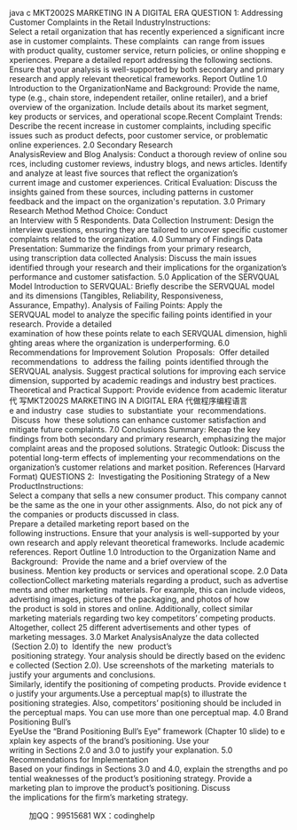 java c
MKT2002S
MARKETING IN A DIGITAL ERA
QUESTION 1: Addressing Customer Complaints in the Retail IndustryInstructions: Select a retail organization that has recently experienced a significant increase in customer complaints. These complaints  can range from issues with product quality, customer service, return policies, or online shopping experiences. Prepare a detailed report addressing the following sections. Ensure that your analysis is well-supported by both secondary and primary research and apply relevant theoretical frameworks.
Report Outline
1.0 Introduction to the OrganizationName and Background: Provide the name, type (e.g., chain store, independent retailer, online retailer), and a brief overview of the organization. Include details about its market segment, key products or services, and operational scope.Recent Complaint Trends: Describe the recent increase in customer complaints, including specific issues such as product defects, poor customer service, or problematic online experiences.
2.0 Secondary Research AnalysisReview and Blog Analysis: Conduct a thorough review of online sources, including customer reviews, industry blogs, and news articles. Identify and analyze at least five sources that reflect the organization’s current image and customer experiences.
Critical Evaluation: Discuss the insights gained from these sources, including patterns in customer feedback and the impact on the organization's reputation.
3.0 Primary Research Method
Method Choice: Conduct an Interview with 5 Respondents.
Data Collection Instrument: Design the interview questions, ensuring they are tailored to uncover specific customer complaints related to the organization.
4.0 Summary of Findings
Data Presentation: Summarize the findings from your primary research, using transcription data collected
Analysis: Discuss the main issues identified through your research and their implications for the organization’s performance and customer satisfaction.
5.0 Application of the SERVQUAL Model
Introduction to SERVQUAL: Briefly describe the SERVQUAL model and its dimensions (Tangibles, Reliability, Responsiveness, Assurance, Empathy).
Analysis of Failing Points: Apply the SERVQUAL model to analyze the specific failing points identified in your research. Provide a detailed examination of how these points relate to each SERVQUAL dimension, highlighting areas where the organization is underperforming.
6.0 Recommendations for Improvement
Solution  Proposals:  Offer detailed  recommendations  to  address the failing  points identified through the SERVQUAL analysis. Suggest practical solutions for improving each service dimension, supported by academic readings and industry best practices.
Theoretical and Practical Support: Provide evidence from academic literatur代 写MKT2002S MARKETING IN A DIGITAL ERA
代做程序编程语言e and industry  case  studies to  substantiate  your  recommendations.  Discuss  how  these solutions can enhance customer satisfaction and mitigate future complaints.
7.0 Conclusions
Summary: Recap the key findings from both secondary and primary research, emphasizing the major complaint areas and the proposed solutions.
Strategic Outlook: Discuss the potential long-term effects of implementing your recommendations on the organization’s customer relations and market position.
References (Harvard Format)
QUESTIONS 2:  Investigating the Positioning Strategy of a New ProductInstructions: Select a company that sells a new consumer product. This company cannot be the same as the one in your other assignments. Also, do not pick any of the companies or products discussed in class. Prepare a detailed marketing report based on the following instructions. Ensure that your analysis is well-supported by your own research and apply relevant theoretical frameworks. Include academic references.
Report Outline
1.0 Introduction to the Organization
Name and  Background:  Provide the name and a brief overview of the business. Mention key products or services and operational scope.
2.0 Data collectionCollect marketing materials regarding a product, such as advertisements and other marketing  materials. For example, this can include videos, advertising images, pictures of the packaging, and photos of how the product is sold in stores and online. Additionally, collect similar marketing materials regarding two key competitors’ competing products.
Altogether, collect 25 different advertisements and other types  of marketing messages.
3.0 Market AnalysisAnalyze the data collected  (Section 2.0) to  Identify the  new  product’s  positioning strategy. Your analysis should be directly based on the evidence collected (Section 2.0). Use screenshots of the marketing  materials to justify your arguments and conclusions.
Similarly, identify the positioning of competing products. Provide evidence to justify your arguments.Use a perceptual map(s) to illustrate the positioning strategies. Also, competitors’ positioning should be included in the perceptual maps. You can use more than one perceptual map.
4.0 Brand Positioning Bull’s EyeUse the “Brand Positioning Bull’s Eye” framework (Chapter 10 slide) to explain key aspects of the brand’s positioning. Use your writing in Sections 2.0 and 3.0 to justify your explanation.
5.0 Recommendations for Implementation
Based on your findings in Sections 3.0 and 4.0, explain the strengths and potential weaknesses of the product’s positioning strategy.
Provide a marketing plan to improve the product’s positioning.
Discuss the implications for the firm’s marketing strategy.







         
加QQ：99515681  WX：codinghelp
